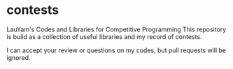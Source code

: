 # contests
 LauYam's Codes and Libraries for Competitive Programming
 This repository is build as a collection of useful libraries and my record of contests.

 I can accept your review or questions on my codes, but pull requests will be ignored.
